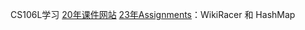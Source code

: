 CS106L学习
[20年课件网站](https://web.stanford.edu/class/archive/cs/cs106l/cs106l.1204/lectures.html)
[23年Assignments](https://web.stanford.edu/class/archive/cs/cs106l/cs106l.1236/assignment-setup)：WikiRacer 和 HashMap

